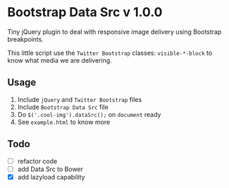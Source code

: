 # Bootstrap Data Src v 1.0.0

Tiny jQuery plugin to deal with responsive image delivery using Bootstrap breakpoints.

This little script use the `Twitter Bootstrap` classes: `visible-*-block` to know what media we are delivering.


## Usage

1. Include `jQuery` and `Twitter Bootstrap` files
2. Include `Bootstrap Data Src` file
3. Do `$('.cool-img').dataSrc();` on `document` ready
4. See `example.html` to know more



## Todo

- [ ] refactor code
- [ ] add Data Src to Bower
- [x] add lazyload capability
